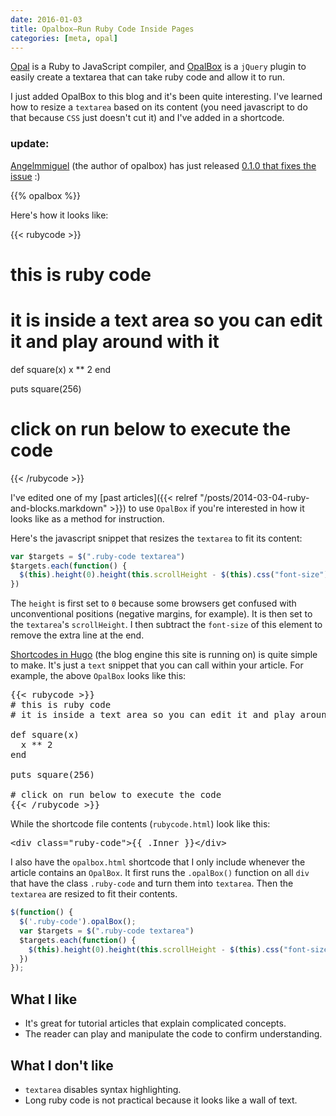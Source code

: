 ```yaml
---
date: 2016-01-03
title: Opalbox—Run Ruby Code Inside Pages
categories: [meta, opal]
---
```

[Opal](http://opalrb.org/) is a Ruby to JavaScript compiler, and [OpalBox](https://github.com/Angelmmiguel/opalbox-jquery) is a `jQuery` plugin to easily create a textarea that can take ruby code and allow it to run.

I just added OpalBox to this blog and it's been quite interesting. I've learned how to resize a `textarea` based on its content (you need javascript to do that because `CSS` just doesn't cut it) and I've added in a shortcode.

### update:
[Angelmmiguel](https://github.com/Angelmmiguel/opalbox-jquery) (the author of opalbox) has just released [0.1.0 that fixes the issue](https://github.com/Angelmmiguel/opalbox-jquery/issues/1) :)
<!--more-->
{{% opalbox %}}

Here's how it looks like:

{{< rubycode >}}
# this is ruby code
# it is inside a text area so you can edit it and play around with it

def square(x)
  x ** 2
end

puts square(256)

# click on run below to execute the code
{{< /rubycode >}}

I've edited one of my [past articles]({{< relref "/posts/2014-03-04-ruby-and-blocks.markdown" >}}) to use `OpalBox` if you're interested in how it looks like as a method for instruction.

Here's the javascript snippet that resizes the `textarea` to fit its content:

``` javascript
var $targets = $(".ruby-code textarea")
$targets.each(function() {
  $(this).height(0).height(this.scrollHeight - $(this).css("font-size").replace('px','')).change();
})
```

The `height` is first set to `0` because some browsers get confused with unconventional positions (negative margins, for example). It is then set to the `textarea`'s `scrollHeight`. I then subtract the `font-size` of this element to remove the extra line at the end.

[Shortcodes in Hugo](https://gohugo.io/extras/shortcodes/) (the blog engine this site is running on) is quite simple to make. It's just a `text` snippet that you can call within your article. For example, the above `OpalBox` looks like this:

<pre>
&#123;&#123;&lt; rubycode &gt;&#125;&#125;
# this is ruby code
# it is inside a text area so you can edit it and play around with it

def square(x)
  x ** 2
end

puts square(256)

# click on run below to execute the code
&#123;&#123;&lt; /rubycode &gt;&#125;&#125;
</pre>

While the shortcode file contents (`rubycode.html`) look like this:

<pre>
&lt;div class="ruby-code"&gt;&#123;&#123; .Inner &#125;&#125;&lt;/div&gt;
</pre>

I also have the `opalbox.html` shortcode that I only include whenever the article contains an `OpalBox`. It first runs the `.opalBox()` function on all `div` that have the class `.ruby-code` and turn them into `textarea`. Then the `textarea` are resized to fit their contents.

``` javascript
$(function() {
  $('.ruby-code').opalBox();
  var $targets = $(".ruby-code textarea")
  $targets.each(function() {
    $(this).height(0).height(this.scrollHeight - $(this).css("font-size").replace('px','')).change();
  })
});
```

## What I like

* It's great for tutorial articles that explain complicated concepts.
* The reader can play and manipulate the code to confirm understanding.

## What I don't like

* `textarea` disables syntax highlighting.
* Long ruby code is not practical because it looks like a wall of text.
